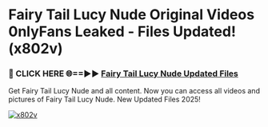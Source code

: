 # Fairy Tail Lucy Nude Original Videos 0nlyFans Leaked - Files Updated! (x802v)

<h3>🔴 CLICK HERE 🌐==►► <a href="https://tinyurl.com/yrmya6cz" rel="nofollow">Fairy Tail Lucy Nude Updated Files</a></h3>

Get Fairy Tail Lucy Nude and all content. Now you can access all videos and pictures of Fairy Tail Lucy Nude. New Updated Files 2025!

[![x802v](https://i.imgur.com/FMdXYCs.gif)](https://tinyurl.com/yrmya6cz)
